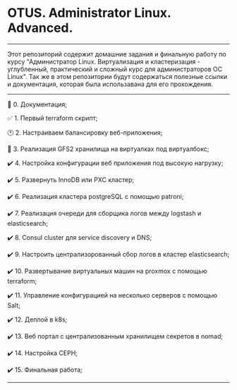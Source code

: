 # OTUS. Administrator Linux. Advanced.
____
Этот репозиторий содержит домашние задания и финальную работу по курсу "Администратор Linux. Виртуализация и кластеризация - углубленный, практический и сложный курс для администраторов ОС Linux". Так же в этом репозитории будут содержаться полезные ссылки и документация, которая была использавана для его прохождения.
____
:construction_worker:  0. Документация;

:white_check_mark:  1. Первый terraform скрипт;

:clock1:  2. Настраиваем балансировку веб-приложения;

:construction_worker:  3. Реализация GFS2 хранилища на виртуалках под виртуалбокс;

:heavy_check_mark:  4. Настройка конфигурации веб приложения под высокую нагрузку;

:heavy_check_mark:  5. Развернуть InnoDB или PXC кластер;

:heavy_check_mark:  6. Реализация кластера postgreSQL с помощью patroni;

:heavy_check_mark:  7. Реализация очереди для сборщика логов между logstash и elasticsearch;

:heavy_check_mark:  8. Consul cluster для service discovery и DNS;

:heavy_check_mark:  9. Настроить централизорованный сбор логов в кластер elasticsearch;

:heavy_check_mark:  10. Развертывание виртуальных машин на proxmox с помощью terraform;

:heavy_check_mark:  11. Управление конфигурацией на несколько серверов с помощью Salt;

:heavy_check_mark:  12. Деплой в k8s;

:heavy_check_mark:  13. Веб портал с централизованным хранилищем секретов в nomad;

:heavy_check_mark:  14. Настройка CEPH;

:heavy_check_mark:  15. Финальная работа;
____
